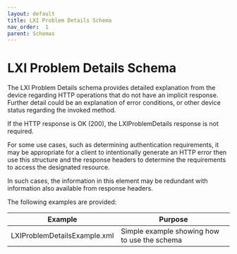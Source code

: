 ```yaml
---
layout: default
title: LXI Problem Details Schema
nav_order:  1
parent: Schemas
---
```


# LXI Problem Details Schema

The LXI Problem Details schema provides detailed explanation from 
the device regarding HTTP operations that do not have an implicit 
response. Further detail could be an explanation of error 
conditions, or other device status regarding the invoked method.

If the HTTP response is OK (200), the LXIProblemDetails response is 
not required.


For some use cases, such as determining authentication requirements, 
it may be appropriate for a client to intentionally generate an HTTP 
error then use this structure and the response headers to determine 
the requirements to access the designated resource.

In such cases, the information in this element may be redundant with 
information also available from response headers.

The following examples are provided:

| Example | Purpose |
| ------------- |-------------|
| LXIProblemDetailsExample.xml | Simple example showing how to use the schema |
